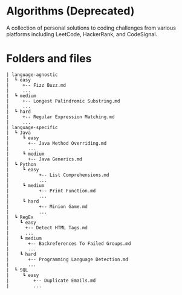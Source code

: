 # Algorithms (Deprecated)
A collection of personal solutions to coding challenges from various platforms including LeetCode, HackerRank, and CodeSignal.

# Folders and files

    | language-agnostic
    |  ┗ easy
    |     +-- Fizz Buzz.md
    |     ...
    |  ┗ medium
    |     +-- Longest Palindromic Substring.md
    |     ...
    |  ┗ hard
    |     +-- Regular Expression Matching.md
    |     ...
    | language-specific
    |  ┗ Java
    |     ┗ easy
    |       +-- Java Method Overriding.md
    |       ...
    |     ┗ medium
    |       +-- Java Generics.md
    |  ┗ Python
    |     ┗ easy
    |           +-- List Comprehensions.md
    |           ...
    |     ┗ medium
    |           +-- Print Function.md
    |           ...
    |     ┗ hard
    |           +-- Minion Game.md
    |           ...
    |  ┗ RegEx
    |    ┗ easy
    |      +-- Detect HTML Tags.md
    |      ...
    |    ┗ medium
    |       +-- Backreferences To Failed Groups.md
    |       ...
    |    ┗ hard
    |       +-- Programming Language Detection.md
    |       ...
    |  ┗ SQL
    |     ┗ easy
    |         +-- Duplicate Emails.md
    |         ...
